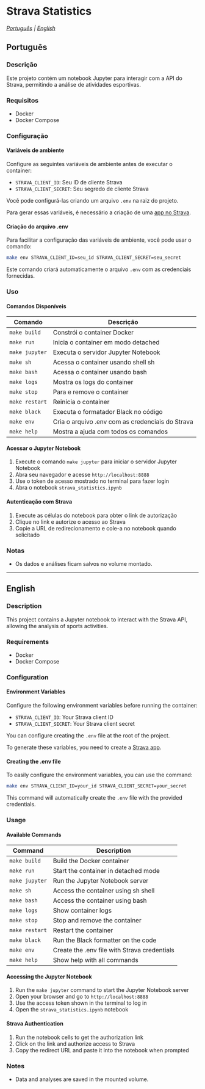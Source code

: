 # Strava Statistics

*[Português](#português) | [English](#english)*

<a id="português"></a>
## Português

### Descrição
Este projeto contém um notebook Jupyter para interagir com a API do Strava, permitindo a análise de atividades esportivas.

### Requisitos
- Docker
- Docker Compose

### Configuração

#### Variáveis de ambiente
Configure as seguintes variáveis de ambiente antes de executar o container:

- `STRAVA_CLIENT_ID`: Seu ID de cliente Strava
- `STRAVA_CLIENT_SECRET`: Seu segredo de cliente Strava

Você pode configurá-las criando um arquivo `.env` na raiz do projeto.

Para gerar essas variáveis, é necessário a criação de uma [app no Strava](https://developers.strava.com/docs/getting-started/#account).

#### Criação do arquivo .env
Para facilitar a configuração das variáveis de ambiente, você pode usar o comando:

```bash
make env STRAVA_CLIENT_ID=seu_id STRAVA_CLIENT_SECRET=seu_secret
```

Este comando criará automaticamente o arquivo `.env` com as credenciais fornecidas.

### Uso
#### Comandos Disponíveis

| Comando | Descrição |
|---------|-----------|
| `make build` | Constrói o container Docker |
| `make run` | Inicia o container em modo detached |
| `make jupyter` | Executa o servidor Jupyter Notebook |
| `make sh` | Acessa o container usando shell sh |
| `make bash` | Acessa o container usando bash |
| `make logs` | Mostra os logs do container |
| `make stop` | Para e remove o container |
| `make restart` | Reinicia o container |
| `make black` | Executa o formatador Black no código |
| `make env` | Cria o arquivo .env com as credenciais do Strava |
| `make help` | Mostra a ajuda com todos os comandos |

#### Acessar o Jupyter Notebook
1. Execute o comando `make jupyter` para iniciar o servidor Jupyter Notebook
2. Abra seu navegador e acesse `http://localhost:8888`
3. Use o token de acesso mostrado no terminal para fazer login
4. Abra o notebook `strava_statistics.ipynb`

#### Autenticação com Strava
1. Execute as células do notebook para obter o link de autorização
2. Clique no link e autorize o acesso ao Strava
3. Copie a URL de redirecionamento e cole-a no notebook quando solicitado

### Notas
- Os dados e análises ficam salvos no volume montado.

---

<a id="english"></a>
## English

### Description
This project contains a Jupyter notebook to interact with the Strava API, allowing the analysis of sports activities.

### Requirements
- Docker
- Docker Compose

### Configuration

#### Environment Variables
Configure the following environment variables before running the container:

- `STRAVA_CLIENT_ID`: Your Strava client ID
- `STRAVA_CLIENT_SECRET`: Your Strava client secret

You can configure creating the `.env` file at the root of the project.

To generate these variables, you need to create a [Strava app](https://developers.strava.com/docs/getting-started/#account).

#### Creating the .env file
To easily configure the environment variables, you can use the command:

```bash
make env STRAVA_CLIENT_ID=your_id STRAVA_CLIENT_SECRET=your_secret
```

This command will automatically create the `.env` file with the provided credentials.

### Usage
#### Available Commands

| Command | Description |
|---------|-------------|
| `make build` | Build the Docker container |
| `make run` | Start the container in detached mode |
| `make jupyter` | Run the Jupyter Notebook server |
| `make sh` | Access the container using sh shell |
| `make bash` | Access the container using bash |
| `make logs` | Show container logs |
| `make stop` | Stop and remove the container |
| `make restart` | Restart the container |
| `make black` | Run the Black formatter on the code |
| `make env` | Create the .env file with Strava credentials |
| `make help` | Show help with all commands |

#### Accessing the Jupyter Notebook
1. Run the `make jupyter` command to start the Jupyter Notebook server
2. Open your browser and go to `http://localhost:8888`
3. Use the access token shown in the terminal to log in
4. Open the `strava_statistics.ipynb` notebook

#### Strava Authentication
1. Run the notebook cells to get the authorization link
2. Click on the link and authorize access to Strava
3. Copy the redirect URL and paste it into the notebook when prompted

### Notes
- Data and analyses are saved in the mounted volume.